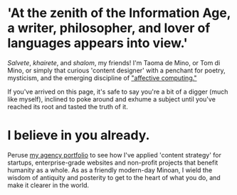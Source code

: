# 'At the zenith of the Information Age, a writer, philosopher, and lover of languages appears into view.' 

*Salvete*, *khairete*, and *shalom*, my friends! I'm Taoma de Mino, or Tom di Mino, or simply that curious 'content designer' with a penchant for poetry, mysticism, and the emerging discipline of ["affective computing."](https://arxiv.org/abs/2302.09582) 

If you've arrived on this page, it's safe to say you're a bit of a digger (much like myself), inclined to poke around and exhume a subject until you've reached its root and tasted the truth of it. 

# I believe in you already.

Peruse [my agency portfolio](https://www.minoanmystery.org) to see how I've applied 'content strategy' for startups, enterprise-grade websites and non-profit projects that benefit humanity as a whole. As as a friendly modern-day Minoan, I wield the wisdom of antiquity and posterity to get to the heart of what you do, and make it clearer in the world.  

